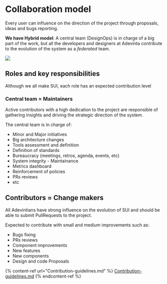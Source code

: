 # Collaboration model

Every user can influence on the direction of the project through proposals, ideas and bugs reporting.

**We have Hybrid model**: A central team (DesignOps) is in charge of a big part of the work, but all the developers and designers at Adevinta contribute to the evolution of the system as a _federated_ team.

![](https://raw.githubusercontent.com/turolopezsanabria/design-systems-playbook/master/ASSETS/mixed-contribution.png)

## Roles and key responsibilities

Although we all make SUI, each role has an expected contribution level

### Central team = Maintainers

Active contributors with a high dedication to the project are responsible of gathering insights and driving the strategic direction of the system.

The central team is in charge of:

* Minor and Major initiatives
* Big architecture changes
* Tools assessment and definition
* Definition of standards
* Bureaucracy (meetings, retros, agenda, events, etc)
* System integrity - Maintainance
* Metrics dashboard
* Reinforcement of policies
* PRs reviews
* etc

## Contributors = Change makers

All Adevintians have strong influence on the evolution of SUI and should be able to submit PullRequests to the project.

Expected to contribute with small and medium improvements such as:

* Bugs fixing
* PRs reviews
* Component improvements
* New features
* New components
* Design and code Proposals

{% content-ref url="Contribution-guidelines.md" %}
[Contribution-guidelines.md](Contribution-guidelines.md)
{% endcontent-ref %}

